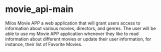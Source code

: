 # movie_api-main
Milos Movie APP a web application that will grant users access to information about various
  movies, directors, and genres. The user will be able to use my Movie APP application
  whenever they like to read information about different movies or update their user information,
  for instance, their list of Favorite Movies.
